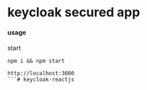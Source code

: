 # keycloak secured app

#### usage

start
```
npm i && npm start
```

```
http://localhost:3000
```# keycloak-reactjs

